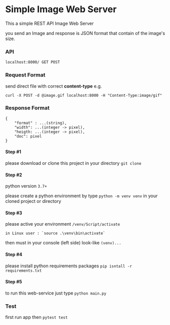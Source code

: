 # Simple Image Web Server
This a simple REST API Image Web Server

you send an Image and response is JSON format that contain of the image's size.
### API
`localhost:8000/ GET POST`

### Request Format
send direct file with correct **content-type** e.g.

    curl -X POST -d @image.gif localhost:8000 -H "Content-Type:image/gif"

### Response Format
    {
        "format" : ...(string),
        "width": ...(integer -> pixel),
        "heigth: ...(integer -> pixel),
        "doc": pixel
    }

#### Step #1
please download or clone this project in your directory `git clone`

#### Step #2
python version `3.7+`

please create a python environment by type `python -m venv venv` in your cloned project or directory

#### Step #3
please active your environment `/venv/Script/activate`

    in Linux user : `source .\venv\bin\activate`

then must in your console (left side) look-like `(venv)...`

#### Step #4
please install python requirements packages `pip isntall -r requirements.txt`

#### Step #5
to run this web-service just type `python main.py`

### Test
first run app then `pytest test`